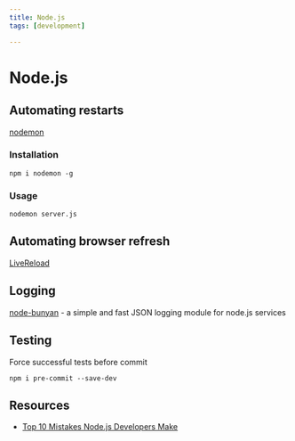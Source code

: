 ```yaml
---
title: Node.js
tags: [development]

---
```


# Node.js


## Automating restarts

[nodemon](https://nodemon.io/?cf_lbyyhhwhyjj5l3rs65cb3w=qsh1vdc8qslp0bb2rzz5hi)

### Installation
```
npm i nodemon -g
```

### Usage
```
nodemon server.js
```


## Automating browser refresh

[LiveReload](http://livereload.com/)


## Logging

[node-bunyan](https://github.com/trentm/node-bunyan/) - a simple and fast JSON logging module for node.js services

## Testing

Force successful tests before commit
```
npm i pre-commit --save-dev
```



## Resources

* [Top 10 Mistakes Node.js Developers Make](https://www.airpair.com/node.js/posts/top-10-mistakes-node-developers-make)
